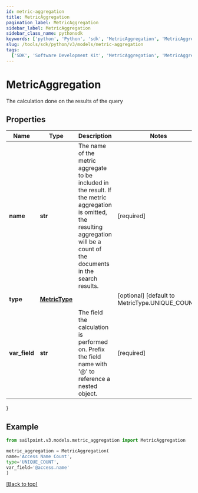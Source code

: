 ```yaml
---
id: metric-aggregation
title: MetricAggregation
pagination_label: MetricAggregation
sidebar_label: MetricAggregation
sidebar_class_name: pythonsdk
keywords: ['python', 'Python', 'sdk', 'MetricAggregation', 'MetricAggregation']
slug: /tools/sdk/python/v3/models/metric-aggregation
tags:
  ['SDK', 'Software Development Kit', 'MetricAggregation', 'MetricAggregation']
---
```


# MetricAggregation

The calculation done on the results of the query

## Properties

| Name | Type | Description | Notes |
| --- | --- | --- | --- |
| **name** | **str** | The name of the metric aggregate to be included in the result. If the metric aggregation is omitted, the resulting aggregation will be a count of the documents in the search results. | [required] |
| **type** | [**MetricType**](metric-type) |  | [optional] [default to MetricType.UNIQUE_COUNT] |
| **var_field** | **str** | The field the calculation is performed on. Prefix the field name with '@' to reference a nested object. | [required] |

}

## Example

```python
from sailpoint.v3.models.metric_aggregation import MetricAggregation

metric_aggregation = MetricAggregation(
name='Access Name Count',
type='UNIQUE_COUNT',
var_field='@access.name'
)

```

[[Back to top]](#)
